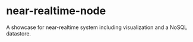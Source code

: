 near-realtime-node
==================

A showcase for near-realtime system including visualization and a NoSQL datastore.
